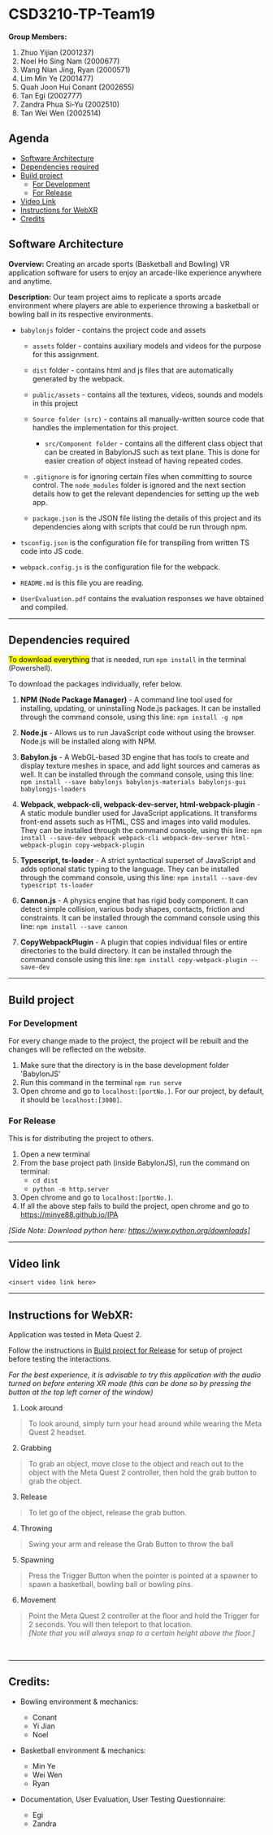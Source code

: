
# CSD3210-TP-Team19
**Group Members:** <br>
1. Zhuo Yijian (2001237)<br>
2. Noel Ho Sing Nam (2000677)<br>
3. Wang Nian Jing, Ryan (2000571)<br>
4. Lim Min Ye (2001477)<br>
5. Quah Joon Hui Conant (2002655)<br>
6. Tan Egi (2002777)
7. Zandra Phua Si-Yu (2002510)
8. Tan Wei Wen (2002514)

## Agenda
- <a href="#software_architecture">Software Architecture</a>
- <a href="#dependencies_required">Dependencies required</a>
- <a href="#build_project">Build project</a>
    - <a href="#development">For Development</a>
    - <a href="#release">For Release</a>
 - <a href="#video_link">Video Link</a>
- <a href="#instructions">Instructions for WebXR</a>
- <a href="#credits">Credits</a>

<div id='software_architecture'></div>

## Software Architecture
**Overview:** Creating an arcade sports (Basketball and Bowling) VR application software for users to enjoy an arcade-like experience anywhere and anytime.

**Description:** Our team project aims to replicate a sports arcade environment where players are able to experience throwing a basketball or bowling ball in its respective environments.

-  `babylonjs` folder - contains the project code and assets

	-  `assets` folder - contains auxiliary models and videos for the purpose for this assignment.
    
	-  `dist` folder - contains html and js files that are automatically generated by the webpack.

	- `public/assets` - contains all the textures, videos, sounds and models in this project

	-  `Source folder (src)` - contains all manually-written source code that handles the implementation for this project.
   
		-  `src/Component folder` - contains all the different class object that can be created in BabylonJS such as text plane. This is done for easier creation of object instead of having repeated codes.
    
	-  `.gitignore` is for ignoring certain files when committing to source control. The `node_modules` folder is ignored and the next section details how to get the relevant dependencies for setting up the web app.
    
	-  `package.json` is the JSON file listing the details of this project and its dependencies along with scripts that could be run through npm.
    
-  `tsconfig.json` is the configuration file for transpiling from written TS code into JS code.
    
-  `webpack.config.js` is the configuration file for the webpack.

-  `README.md` is this file you are reading.

-  `UserEvaluation.pdf` contains the evaluation responses we have obtained and compiled.

<hr>

<div id='dependencies_required'></div>

## Dependencies required
<mark>To download everything</mark> that is needed, run `npm install` in the terminal (Powershell).

To download the packages individually, refer below.

1. **NPM (Node Package Manager)** - A command line tool used for installing, updating, or uninstalling Node.js packages. It can be installed through the command console, using this line: `npm install -g npm`

2. **Node.js** - Allows us to run JavaScript code without using the browser. Node.js will be installed along with NPM.

3. **Babylon.js** - A WebGL-based 3D engine that has tools to create and display texture meshes in space, and add light sources and cameras as well. It can be installed through the command console, using this line: `npm install --save babylonjs babylonjs-materials babylonjs-gui babylongjs-loaders`

4. **Webpack, webpack-cli, webpack-dev-server, html-webpack-plugin** - A static module bundler used for JavaScript applications. It transforms front-end assets such as HTML, CSS and images into valid modules. They can be installed through the command console, using this line: 
`npm install --save-dev webpack webpack-cli webpack-dev-server html-webpack-plugin copy-webpack-plugin`

5. **Typescript, ts-loader** - A strict syntactical superset of JavaScript and adds optional static typing to the language. They can be installed through the command console, using this line: `npm install --save-dev typescript ts-loader`

6. **Cannon.js** - A physics engine that has rigid body component. It can detect simple collision, various body shapes, contacts, friction and constraints. It can be installed through the command console using this line: `npm install --save cannon`

7. **CopyWebpackPlugin** - A plugin that copies individual files or entire directories to the build directory. It can be installed through the command console using this line: `npm install copy-webpack-plugin --save-dev`
<hr>

<div id='build_project'></div>

## Build project 
<div id='development'></div>

### For Development
For every change made to the project, the project will be rebuilt and the changes will be reflected on the website.

1. Make sure that the directory is in the base development folder 'BabylonJS'
2. Run this command in the terminal `npm run serve`
2. Open chrome and go to `localhost:[portNo.]`. For our project, by default, it should be `localhost:[3000]`.

<div id='release'></div>

### For Release
This is for distributing the project to others.

1. Open a new terminal
2. From the base project path (inside BabylonJS), run the command on terminal:
    - `cd dist`
    - `python -m http.server`
3. Open chrome and go to `localhost:[portNo.]`. 
4. If all the above step fails to build the project, open chrome and go to https://minye88.github.io/IPA

*[Side Note: Download python here: https://www.python.org/downloads]*

<hr>

<div id='video_link'></div>

## Video link
`<insert video link here>`

<hr>

<div id='instructions'></div>

## Instructions for WebXR:
Application was tested in Meta Quest 2.

Follow the instructions in <a href="#release">Build project for Release</a> for setup of project before testing the interactions.

*For the best experience, it is advisable to try this application with the audio turned on before entering XR mode (this can be done so by pressing the button at the top left corner of the window)*

 1. Look around
 >To look around, simply turn your head around while wearing the Meta Quest 2 headset.
 2. Grabbing
 >To grab an object, move close to the object and reach out to the object with the Meta Quest 2 controller, then hold the grab button to grab the object.
 3. Release
 >To let go of the object, release the grab button.
 4. Throwing
 >Swing your arm and release the Grab Button to throw the ball
 5. Spawning
 >Press the Trigger Button when the pointer is pointed at a spawner to spawn a basketball, bowling ball or bowling pins.
 6. Movement
 >Point the Meta Quest 2 controller at the floor and hold the Trigger for 2 seconds. You will then teleport to that location. <br>*[Note that you will always snap to a certain height above the floor.]*


<br>

<hr>

<div id='credits'></div>

## Credits:

- Bowling environment & mechanics:
	- Conant
	- Yi Jian
	- Noel

- Basketball environment & mechanics:
	- Min Ye
	- Wei Wen
	- Ryan 

- Documentation, User Evaluation, User Testing Questionnaire: 
	- Egi
	- Zandra